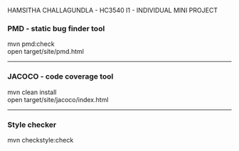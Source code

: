 HAMSITHA CHALLAGUNDLA - HC3540
I1 - INDIVIDUAL MINI PROJECT

### PMD - static bug finder tool

mvn pmd:check 
<br>
open target/site/pmd.html

--------------------------------------

### JACOCO - code coverage tool

mvn clean install 
<br>
open target/site/jacoco/index.html

---------------------------------------

### Style checker

mvn checkstyle:check





